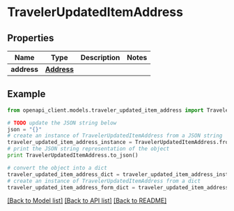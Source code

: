 # TravelerUpdatedItemAddress


## Properties
Name | Type | Description | Notes
------------ | ------------- | ------------- | -------------
**address** | [**Address**](Address.md) |  | 

## Example

```python
from openapi_client.models.traveler_updated_item_address import TravelerUpdatedItemAddress

# TODO update the JSON string below
json = "{}"
# create an instance of TravelerUpdatedItemAddress from a JSON string
traveler_updated_item_address_instance = TravelerUpdatedItemAddress.from_json(json)
# print the JSON string representation of the object
print TravelerUpdatedItemAddress.to_json()

# convert the object into a dict
traveler_updated_item_address_dict = traveler_updated_item_address_instance.to_dict()
# create an instance of TravelerUpdatedItemAddress from a dict
traveler_updated_item_address_form_dict = traveler_updated_item_address.from_dict(traveler_updated_item_address_dict)
```
[[Back to Model list]](../README.md#documentation-for-models) [[Back to API list]](../README.md#documentation-for-api-endpoints) [[Back to README]](../README.md)


